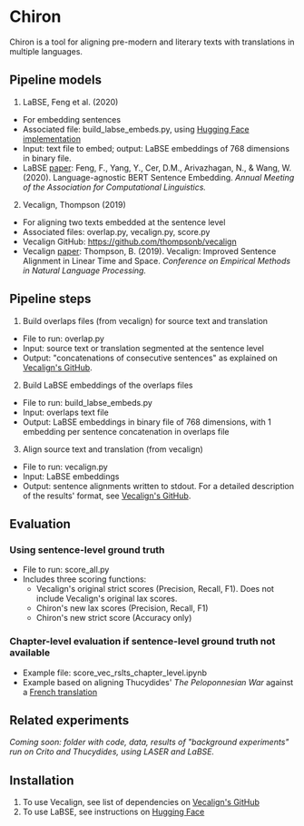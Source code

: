 # Chiron
Chiron is a tool for aligning pre-modern and literary texts with translations in multiple languages.

## Pipeline models
1. LaBSE, Feng et al. (2020)
* For embedding sentences
* Associated file: build_labse_embeds.py, using [Hugging Face implementation](https://huggingface.co/sentence-transformers/LaBSE)
* Input: text file to embed; output: LaBSE embeddings of 768 dimensions in binary file.
* LaBSE [paper](https://arxiv.org/abs/2007.01852): Feng, F., Yang, Y., Cer, D.M., Arivazhagan, N., & Wang, W. (2020). Language-agnostic BERT Sentence Embedding. *Annual Meeting of the Association for Computational Linguistics.*

2. Vecalign, Thompson (2019)
* For aligning two texts embedded at the sentence level
* Associated files: overlap.py, vecalign.py, score.py
* Vecalign GitHub: https://github.com/thompsonb/vecalign
* Vecalign [paper](https://aclanthology.org/D19-1136/): Thompson, B. (2019). Vecalign: Improved Sentence Alignment in Linear Time and Space. *Conference on Empirical Methods in Natural Language Processing.*

## Pipeline steps
1. Build overlaps files (from vecalign) for source text and translation
* File to run: overlap.py
* Input: source text or translation segmented at the sentence level
* Output: "concatenations of consecutive sentences" as explained on [Vecalign's GitHub](https://github.com/thompsonb/vecalign#embed-your-own-documents).

2. Build LaBSE embeddings of the overlaps files
* File to run: build_labse_embeds.py
* Input: overlaps text file
* Output: LaBSE embeddings in binary file of 768 dimensions, with 1 embedding per sentence concatenation in overlaps file

3. Align source text and translation (from vecalign)
* File to run: vecalign.py
* Input: LaBSE embeddings
* Output: sentence alignments written to stdout. For a detailed description of the results' format, see [Vecalign's GitHub](https://github.com/thompsonb/vecalign#run-vecalign-using-provided-embeddings).

## Evaluation
### Using sentence-level ground truth
* File to run: score_all.py
* Includes three scoring functions:
  * Vecalign's original strict scores (Precision, Recall, F1). Does not include Vecalign's original lax scores.
  * Chiron's new lax scores (Precision, Recall, F1)
  * Chiron's new strict score (Accuracy only)

### Chapter-level evaluation if sentence-level ground truth not available
* Example file: score_vec_rslts_chapter_level.ipynb
* Example based on aligning Thucydides' *The Peloponnesian War* against a [French translation](https://github.com/OpenGreekAndLatin/french_trans-dev/blob/master/thucydides_1863.xml)

## Related experiments
*Coming soon: folder with code, data, results of "background experiments" run on Crito and Thucydides, using LASER and LaBSE.*

## Installation
1. To use Vecalign, see list of dependencies on [Vecalign's GitHub](https://github.com/thompsonb/vecalign#build-vecalign)
2. To use LaBSE, see instructions on [Hugging Face](https://huggingface.co/sentence-transformers/LaBSE#usage-sentence-transformers)
